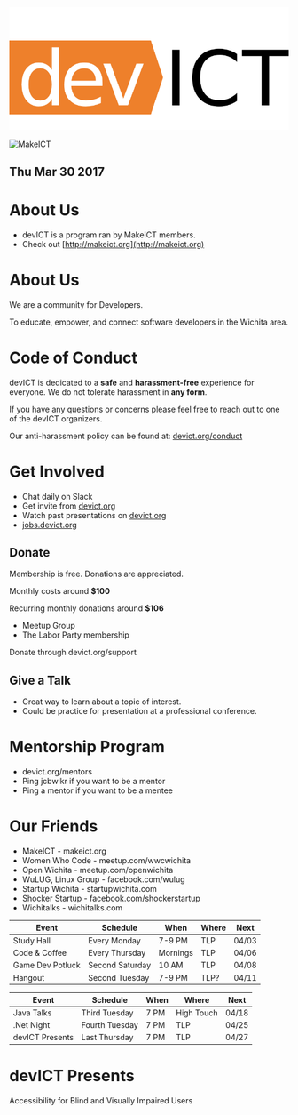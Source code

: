 ![devICT](https://raw.githubusercontent.com/devict/Graphics/master/devict-logo.png)

![MakeICT](http://makeict.org/wiki/images/e/ee/MakeICT-Logotype.svg)

## Thu Mar 30 2017


# About Us
* devICT is a program ran by MakeICT members.
* Check out [http://makeict.org](http://makeict.org)


# About Us
We are a community for Developers.

To educate, empower, and connect software developers in the Wichita area.


# Code of Conduct
devICT is dedicated to a **safe** and **harassment-free** experience for
everyone. We do not tolerate harassment in **any form**.

If you have any questions or concerns please feel free to reach out to one
of the devICT organizers.

Our anti-harassment policy can be found at:
[devict.org/conduct](https://devict.org/conduct)



# Get Involved
* Chat daily on Slack
 * Get invite from [devict.org](http://devict.org)
* Watch past presentations on [devict.org](http://devict.org)
* [jobs.devict.org](http://jobs.devict.org)


## Donate
Membership is free. Donations are appreciated.

Monthly costs around **$100**

Recurring monthly donations around **$106**

* Meetup Group
* The Labor Party membership

Donate through devict.org/support


## Give a Talk
* Great way to learn about a topic of interest.
* Could be practice for presentation at a professional conference.


# Mentorship Program

* devict.org/mentors
* Ping jcbwlkr if you want to be a mentor
* Ping a mentor if you want to be a mentee



# Our Friends

* MakeICT - makeict.org
* Women Who Code - meetup.com/wwcwichita
* Open Wichita - meetup.com/openwichita
* WuLUG, Linux Group - facebook.com/wulug
* Startup Wichita - startupwichita.com
* Shocker Startup - facebook.com/shockerstartup
* Wichitalks - wichitalks.com



| Event            | Schedule               | When     | Where      | Next  |
| ---------------- | ---------------------- | -------- | ---------- | ----- |
| Study Hall       | Every Monday           | 7-9 PM   | TLP        | 04/03 |
| Code & Coffee    | Every Thursday         | Mornings | TLP        | 04/06 |
| Game Dev Potluck | Second Saturday        | 10 AM    | TLP        | 04/08 |
| Hangout          | Second Tuesday         | 7-9 PM   | TLP?       | 04/11 |


| Event            | Schedule               | When     | Where      | Next  |
| ---------------- | ---------------------- | -------- | ---------- | ----- |
| Java Talks       | Third Tuesday          | 7 PM     | High Touch | 04/18 |
| .Net Night       | Fourth Tuesday         | 7 PM     | TLP        | 04/25 |
| devICT Presents  | Last Thursday          | 7 PM     | TLP        | 04/27 |




# devICT Presents

Accessibility for Blind and Visually Impaired Users
